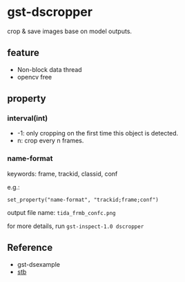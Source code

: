 <!--
 * @Author: zhouyuchong
 * @Date: 2024-10-24 16:58:01
 * @Description: 
 * @LastEditors: zhouyuchong
 * @LastEditTime: 2024-10-29 10:51:14
-->
# gst-dscropper

crop & save images base on model outputs. 

## feature
+ Non-block data thread
+ opencv free

## property
### interval(int)
+ -1: only cropping on the first time this object is detected.
+ n: crop every n frames.

### name-format
keywords: frame, trackid, classid, conf

e.g.:
```
set_property("name-format", "trackid;frame;conf")
```
output file name: `tida_frmb_confc.png`


for more details, run `gst-inspect-1.0 dscropper`

## Reference
+ gst-dsexample
+ [stb](https://github.com/nothings/stb)
